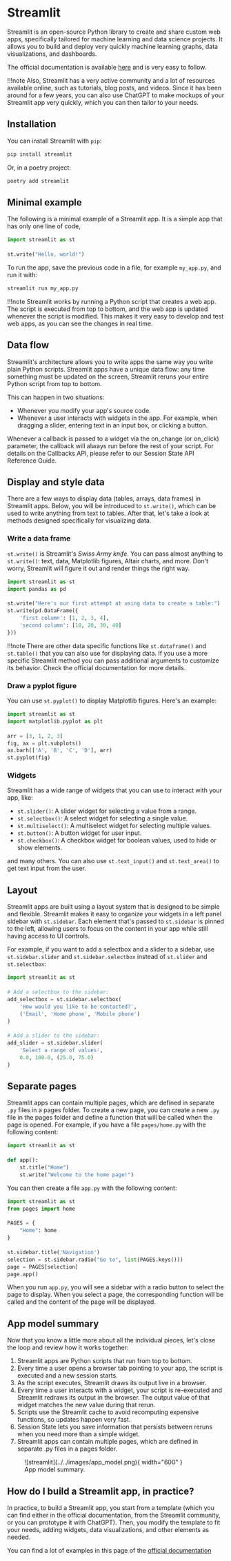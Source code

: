 # Streamlit

Streamlit is an open-source Python library to create and share custom web apps, specifically tailored
for machine learning and data science projects. It allows you to build and deploy very quickly machine
learning graphs, data visualizations, and dashboards.

The official documentation is available [here](https://docs.streamlit.io/get-started) and is very
easy to follow.

!!!note
    Also, Streamlit has a very active community and a lot of resources available online, such as tutorials,
    blog posts, and videos. Since it has been around for a few years, you can also use ChatGPT to 
    make mockups of your Streamlit app very quickly, which you can then tailor to your needs.

## Installation

You can install Streamlit with `pip`:

```bash
pip install streamlit
```

Or, in a poetry project:

```bash
poetry add streamlit
```

## Minimal example

The following is a minimal example of a Streamlit app. It is a simple app that has only one line of code,

```python
import streamlit as st

st.write("Hello, world!")
```

To run the app, save the previous code in a file, for example `my_app.py`, and run it with:

```bash
streamlit run my_app.py
```

!!!note
    Streamlit works by running a Python script that creates a web app. The script is executed from top to bottom,
    and the web app is updated whenever the script is modified. This makes it very easy to develop and test
    web apps, as you can see the changes in real time.

## Data flow

Streamlit's architecture allows you to write apps the same way you write plain Python scripts. 
Streamlit apps have a unique data flow: any time something must be updated on the screen, Streamlit 
reruns your entire Python script from top to bottom.

This can happen in two situations:

* Whenever you modify your app's source code.
* Whenever a user interacts with widgets in the app. For example, when dragging a slider, 
entering text in an input box, or clicking a button.

Whenever a callback is passed to a widget via the on_change (or on_click) parameter, the callback 
will always run before the rest of your script. For details on the Callbacks API, please refer to 
our Session State API Reference Guide.

## Display and style data

There are a few ways to display data (tables, arrays, data frames) in Streamlit apps. 
Below, you will be introduced to `st.write()`, which can be used to write anything from text to tables. 
After that, let's take a look at methods designed specifically for visualizing data.

### Write a data frame

`st.write()` is Streamlit's _Swiss Army knife_. You can pass almost anything to `st.write()`: text, data, 
Matplotlib figures, Altair charts, and more. Don't worry, Streamlit will figure it out and render things 
the right way.
    
```python
import streamlit as st
import pandas as pd

st.write("Here's our first attempt at using data to create a table:")
st.write(pd.DataFrame({
    'first column': [1, 2, 3, 4],
    'second column': [10, 20, 30, 40]
}))
```

!!!note
    There are other data specific functions like `st.dataframe()` and `st.table()` that you can also use 
    for displaying data. If you use a more specific Streamlit method you can pass additional 
    arguments to customize its behavior. Check the official documentation for more details.

### Draw a pyplot figure

You can use `st.pyplot()` to display Matplotlib figures. Here's an example:

```python
import streamlit as st
import matplotlib.pyplot as plt

arr = [3, 1, 2, 3]
fig, ax = plt.subplots()
ax.barh(['A', 'B', 'C', 'D'], arr)
st.pyplot(fig)
```

### Widgets

Streamlit has a wide range of widgets that you can use to interact with your app, like:

* `st.slider()`: A slider widget for selecting a value from a range.
* `st.selectbox()`: A select widget for selecting a single value.
* `st.multiselect()`: A multiselect widget for selecting multiple values.
* `st.button()`: A button widget for user input.
* `st.checkbox()`: A checkbox widget for boolean values, used to hide or show elements.
 
and many others. You can also use `st.text_input()` and `st.text_area()` to get text input from the user.

## Layout

Streamlit apps are built using a layout system that is designed to be simple and flexible.
Streamlit makes it easy to organize your widgets in a left panel sidebar with `st.sidebar`. 
Each element that's passed to `st.sidebar` is pinned to the left, allowing users to focus on the content 
in your app while still having access to UI controls.

For example, if you want to add a selectbox and a slider to a sidebar, use `st.sidebar.slider`
and `st.sidebar.selectbox` instead of `st.slider` and `st.selectbox`:

```python
import streamlit as st

# Add a selectbox to the sidebar:
add_selectbox = st.sidebar.selectbox(
    'How would you like to be contacted?',
    ('Email', 'Home phone', 'Mobile phone')
)

# Add a slider to the sidebar:
add_slider = st.sidebar.slider(
    'Select a range of values',
    0.0, 100.0, (25.0, 75.0)
)
```

## Separate pages

Streamlit apps can contain multiple pages, which are defined in separate `.py` files in a pages folder.
To create a new page, you can create a new `.py` file in the pages folder and define a function that
will be called when the page is opened. For example, if you have a file `pages/home.py` with the following
content:

```python
import streamlit as st

def app():
    st.title("Home")
    st.write("Welcome to the home page!")
```

You can then create a file `app.py` with the following content:

```python
import streamlit as st
from pages import home

PAGES = {
    "Home": home
}

st.sidebar.title('Navigation')
selection = st.sidebar.radio("Go to", list(PAGES.keys()))
page = PAGES[selection]
page.app()
```

When you run `app.py`, you will see a sidebar with a radio button to select the page to display. 
When you select a page, the corresponding function will be called and the content of the page will be displayed.

## App model summary

Now that you know a little more about all the individual pieces, let's close the loop and review how it works together:

1. Streamlit apps are Python scripts that run from top to bottom.
2. Every time a user opens a browser tab pointing to your app, the script is executed and a new session starts.
3. As the script executes, Streamlit draws its output live in a browser.
4. Every time a user interacts with a widget, your script is re-executed and Streamlit redraws its output in the 
  browser. The output value of that widget matches the new value during that rerun.
5. Scripts use the Streamlit cache to avoid recomputing expensive functions, so updates happen very fast.
6. Session State lets you save information that persists between reruns when you need more than a simple widget.
7. Streamlit apps can contain multiple pages, which are defined in separate .py files in a pages folder.

<figure markdown>
  ![streamlit](../../images/app_model.png){ width="600" }
  <figcaption>App model summary.</figcaption>
</figure>


## How do I build a Streamlit app, in practice?

In practice, to build a Streamlit app, you start from a template (which you can find either in the official documentation,
from the Streamlit community, or you can prototype it with ChatGPT). 
Then, you modify the template to fit your needs, adding widgets, data visualizations, and other elements as needed.

You can find a lot of examples in this page of the 
[official documentation](https://docs.streamlit.io/get-started/tutorials/create-a-multipage-app)